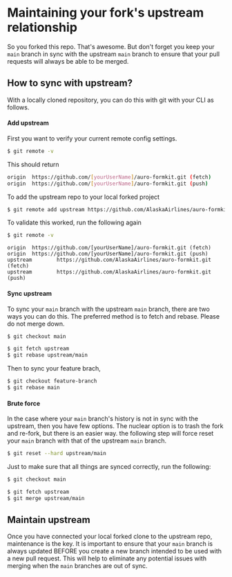# Maintaining your fork's upstream relationship

So you forked this repo. That's awesome. But don't forget you keep your `main` branch in sync with the upstream `main` branch to ensure that your pull requests will always be able to be merged.

## How to sync with upstream?

With a locally cloned repository, you can do this with git with your CLI as follows.

#### Add upstream

First you want to verify your current remote config settings.

```bash
$ git remote -v
```

This should return

```bash
origin  https://github.com/[yourUserName]/auro-formkit.git (fetch)
origin  https://github.com/[yourUserName]/auro-formkit.git (push)
```

To add the upstream repo to your local forked project

```bash
$ git remote add upstream https://github.com/AlaskaAirlines/auro-formkit.git
```

To validate this worked, run the following again

```bash
$ git remote -v
```

```
origin  https://github.com/[yourUserName]/auro-formkit.git (fetch)
origin  https://github.com/[yourUserName]/auro-formkit.git (push)
upstream        https://github.com/AlaskaAirlines/auro-formkit.git (fetch)
upstream        https://github.com/AlaskaAirlines/auro-formkit.git (push)
```

#### Sync upstream

To sync your `main` branch with the upstream `main` branch, there are two ways you can do this. The preferred method is to fetch and rebase. Please do not merge down.

```bash
$ git checkout main

$ git fetch upstream
$ git rebase upstream/main
```

Then to sync your feature brach,

```bash
$ git checkout feature-branch
$ git rebase main
```

#### Brute force

In the case where your `main` branch's history is not in sync with the upstream, then you have few options. The nuclear option is to trash the fork and re-fork, but there is an easier way. the following step will force reset your `main` branch with that of the upstream `main` branch.

```bash
$ git reset --hard upstream/main
```

Just to make sure that all things are synced correctly, run the following:

```bash
$ git checkout main

$ git fetch upstream
$ git merge upstream/main
```

## Maintain upstream

Once you have connected your local forked clone to the upstream repo, maintenance is the key. It is important to ensure that your `main` branch is always updated BEFORE you create a new branch intended to be used with a new pull request. This will help to eliminate any potential issues with merging when the `main` branches are out of sync.
